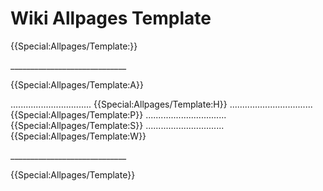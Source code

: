 # Wiki Allpages Template

{{Special:Allpages/Template:}}

\_\_\_\_\_\_\_\_\_\_\_\_\_\_\_\_\_\_\_\_\_\_\_\_\_\_\_\_\_


{{Special:Allpages/Template:A}}

\...\...\...\...\...\...\...\...\...\..... {{Special:Allpages/Template:H}} \...\...\...\...\...\...\...\...\...\...\... {{Special:Allpages/Template:P}} \...\...\...\...\...\...\...\...\...\..... {{Special:Allpages/Template:S}} \...\...\...\...\...\...\...\...\...\.... {{Special:Allpages/Template:W}}

\_\_\_\_\_\_\_\_\_\_\_\_\_\_\_\_\_\_\_\_\_\_\_\_\_\_\_\_\_


{{Special:Allpages/Template}}

